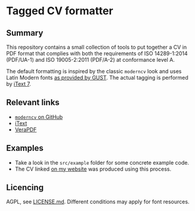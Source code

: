 # Tagged CV formatter

## Summary

This repository contains a small collection of tools to put together a CV in
PDF format that complies with both the requirements of ISO 14289-1:2014
(PDF/UA-1) and ISO 19005-2:2011 (PDF/A-2) at conformance level A.

The default formatting is inspired by the classic `moderncv` look and uses
Latin Modern fonts [as provided by GUST][GUST-LM]. The actual tagging
is performed by [iText 7](https://github.com/itext/itext7).

[GUST-LM]: http://www.gust.org.pl/projects/e-foundry/latin-modern "GUST LM download page"


## Relevant links

 * [`moderncv` on GitHub](https://github.com/moderncv/moderncv)
 * [iText](https://github.com/itext/itext7)
 * [VeraPDF](https://verapdf.org/home/#validation)


## Examples

 * Take a look in the `src/example` folder for some concrete example code.
 * The CV linked [on my website][hp] was produced using this process.

[hp]: https://mvalvekens.be/about.html "my about page"

## Licencing

AGPL, see [LICENSE.md](LICENSE.md). Different conditions may apply for font resources.

